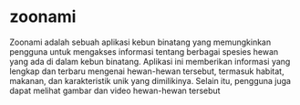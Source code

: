 # zoonami
Zoonami adalah sebuah aplikasi kebun binatang yang memungkinkan pengguna untuk mengakses informasi tentang berbagai spesies hewan yang ada di dalam kebun binatang. Aplikasi ini memberikan informasi yang lengkap dan terbaru mengenai hewan-hewan tersebut, termasuk habitat, makanan, dan karakteristik unik yang dimilikinya. Selain itu, pengguna juga dapat melihat gambar dan video hewan-hewan tersebut
